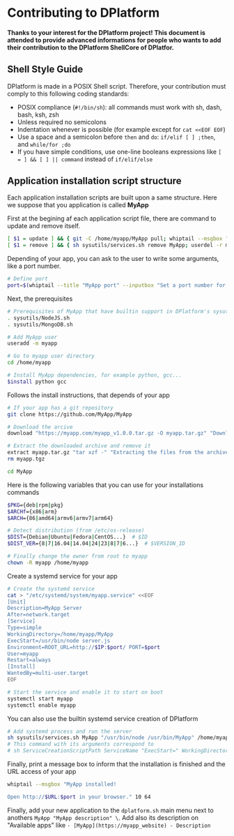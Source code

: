 # Contributing to DPlatform

#### Thanks to your interest for the DPlatform project! This document is attended to provide advanced informations for people who wants to add their contribution to the DPlatform ShellCore of DPlatfor.

## Shell Style Guide

DPlatform is made in a POSIX Shell script. Therefore, your contribution must comply to this following coding standards:
- POSIX compliance (`#!/bin/sh`): all commands must work with sh, dash, bash, ksh, zsh
- Unless required no semicolons
- Indentation whenever is possible (for example except for `cat <<EOF EOF`)
- Use a space and a semicolon before `then` and `do`: `if/elif [ ] ;then`, and `while/for ;do`
- If you have simple conditions, use one-line booleans expressions like `[ = ] && [ ] || command` instead of `if/elif/else`

## Application installation script structure

Each application installation scripts are built upon a same structure. Here we suppose that you application is called **MyApp**

First at the begining af each application script file, there are command to update and remove itself.
```sh
[ $1 = update ] && { git -C /home/myapp/MyApp pull; whiptail --msgbox "MyApp updated!" 8 32; exit; }
[ $1 = remove ] && { sh sysutils/services.sh remove MyApp; userdel -r myapp; whiptail --msgbox "MyApp removed!" 8 32 ; exit; }
```
Depending of your app, you can ask to the user to write some arguments, like a port number.
``` sh
# Define port
port=$(whiptail --title "MyApp port" --inputbox "Set a port number for MyApp" 8 48 "80" 3>&1 1>&2 2>&3)
```

Next, the prerequisites
```sh
# Prerequisites of MyApp that have builtin support in DPlatform's sysutils, for example NodeJS or MongoDB
. sysutils/NodeJS.sh
. sysutils/MongoDB.sh

# Add MyApp user
useradd -m myapp

# Go to myapp user directory
cd /home/myapp

# Install MyApp dependencies, for example python, gcc...
$install python gcc
```

Follows the install instructions, that depends of your app
```sh
# If your app has a git repository
git clone https://github.com/MyApp/MyApp

# Download the arcive
download "https://myapp.com/myapp_v1.0.0.tar.gz -O myapp.tar.gz" "Downloading the archive..."

# Extract the downloaded archive and remove it
extract myapp.tar.gz "tar xzf -" "Extracting the files from the archive..."
rm myapp.tgz

cd MyApp
```

Here is the following variables that you can use for your installations commands
```sh
$PKG={deb|rpm|pkg}
$ARCHf={x86|arm}
$ARCH={86|amd64|armv6|armv7|arm64}

# Detect distribution (from /etc/os-release)
$DIST={Debian|Ubuntu|Fedora|CentOS...}  # $ID
$DIST_VER={8|7|16.04|14.04|24|23|8|7|6...}  # $VERSION_ID

# Finally change the owner from root to myapp
chown -R myapp /home/myapp
```

Create a systemd service for your app
```sh
# Create the systemd service
cat > "/etc/systemd/system/myapp.service" <<EOF
[Unit]
Description=MyApp Server
After=network.target
[Service]
Type=simple
WorkingDirectory=/home/myapp/MyApp
ExecStart=/usr/bin/node server.js
Environment=ROOT_URL=http://$IP:$port/ PORT=$port
User=myapp
Restart=always
[Install]
WantedBy=multi-user.target
EOF

# Start the service and enable it to start on boot
systemctl start myapp
systemctl enable myapp
```
You can also use the builtin systemd service creation of DPlatform
```sh
# Add systemd process and run the server
sh sysutils/services.sh MyApp "/usr/bin/node /usr/bin/MyApp" /home/myapp/MyApp myapp
# This command with its arguments correspond to
# sh ServiceCreationScriptPath ServiceName "ExecStart=" WorkingDirectory= User=

```
Finally, print a message box to inform that the installation is finished and the URL access of your app
```sh
whiptail --msgbox "MyApp installed!

Open http://$URL:$port in your browser." 10 64
```
Finally, add your new application to the `dplatform.sh` main menu next to anothers `MyApp "MyApp description" \`. Add also its description on "Available apps" like `- [MyApp](https://myapp_website) - Description`
